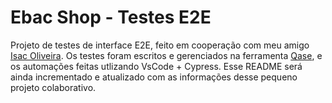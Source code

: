 # Ebac Shop - Testes E2E
Projeto de testes de interface E2E, feito em cooperação com meu amigo [Isac Oliveira](https://github.com/ByIsac).
Os testes foram escritos e gerenciados na ferramenta [Qase](https://app.qase.io/), e os automações feitas utlizando VsCode + Cypress.
Esse README será ainda incrementado e atualizado com as informações desse pequeno projeto colaborativo.


